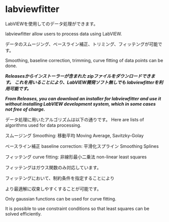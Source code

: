 # labviewfitter
LabVIEWを使用してのデータ処理ができます。

labviewfitter allow users to process data using LabVIEW.

データのスムージング、ベースライン補正、トリミング、フィッテングが可能です。

Smoothing, baseline correction, trimming, curve fitting of data points can be done.

***Releasesからインストーラーが含まれた
zipファイルをダウンロードできます。
これを用いることにより、LabVIEW開発ソフト無しでも
labviewfitterを利用可能です。***

***From Releases, you can download an
installer for labviewfitter and use it without
installing LabVIEW development system, which in 
some cases not free of charge.***

データ処理に用いたアルゴリズムは以下の通りです。
Here are lists of algorithms used for data processing.

スムージング Smoothing: 移動平均 Moving Average, Savitzky-Golay

ベースライン補正 baseline correction: 平滑化スプライン Smoothing Splines

フィッテング curve fitting: 非線形最小二乗法 non-linear least squares

フィッテングはガウス関数のみ対応しています。

フィッテングにおいて、制約条件を指定することにより

より最適解に収束しやすくすることが可能です。

Only gaussian functions can be used for curve fitting.

It is possible to use constraint conditions so that least squares can be solved efficiently.
